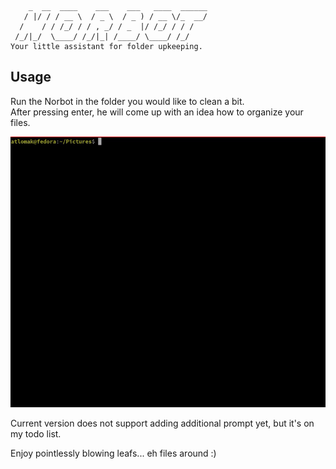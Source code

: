 ```
    _  __  ____    ___    ___   ____  ______
   / |/ / / __ \  / _ \  / _ ) / __ \/_  __/
  /    / / /_/ / / , _/ / _  |/ /_/ / / /   
 /_/|_/  \____/ /_/|_| /____/ \____/ /_/     
Your little assistant for folder upkeeping.
```
## Usage
Run the Norbot in the folder you would like to clean a bit.\
After pressing enter, he will come up with an idea how to organize your files.

![](gif/norbot_demo.gif)

Current version does not support adding additional prompt yet,
but it's on my todo list.

Enjoy pointlessly blowing leafs... eh files around :)